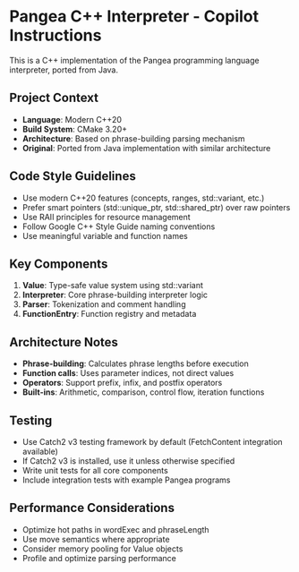 <!-- Use this file to provide workspace-specific custom instructions to Copilot. For more details, visit https://code.visualstudio.com/docs/copilot/copilot-customization#_use-a-githubcopilotinstructionsmd-file -->

# Pangea C++ Interpreter - Copilot Instructions

This is a C++ implementation of the Pangea programming language interpreter, ported from Java.

## Project Context

- **Language**: Modern C++20
- **Build System**: CMake 3.20+
- **Architecture**: Based on phrase-building parsing mechanism
- **Original**: Ported from Java implementation with similar architecture

## Code Style Guidelines

- Use modern C++20 features (concepts, ranges, std::variant, etc.)
- Prefer smart pointers (std::unique_ptr, std::shared_ptr) over raw pointers
- Use RAII principles for resource management
- Follow Google C++ Style Guide naming conventions
- Use meaningful variable and function names

## Key Components

1. **Value**: Type-safe value system using std::variant
2. **Interpreter**: Core phrase-building interpreter logic
3. **Parser**: Tokenization and comment handling
4. **FunctionEntry**: Function registry and metadata

## Architecture Notes

- **Phrase-building**: Calculates phrase lengths before execution
- **Function calls**: Uses parameter indices, not direct values
- **Operators**: Support prefix, infix, and postfix operators
- **Built-ins**: Arithmetic, comparison, control flow, iteration functions

## Testing

- Use Catch2 v3 testing framework by default (FetchContent integration available)
- If Catch2 v3 is installed, use it unless otherwise specified
- Write unit tests for all core components
- Include integration tests with example Pangea programs

## Performance Considerations

- Optimize hot paths in wordExec and phraseLength
- Use move semantics where appropriate
- Consider memory pooling for Value objects
- Profile and optimize parsing performance
